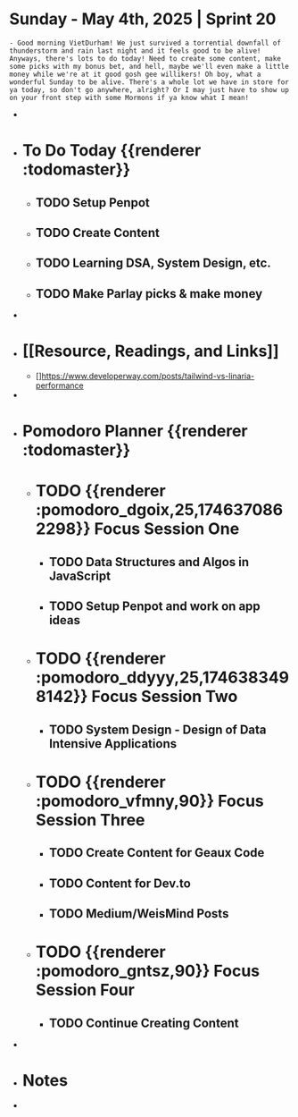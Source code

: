 # Sunday - May 4th, 2025 | Sprint 20
	- Good morning VietDurham! We just survived a torrential downfall of thunderstorm and rain last night and it feels good to be alive! Anyways, there's lots to do today! Need to create some content, make some picks with my bonus bet, and hell, maybe we'll even make a little money while we're at it good gosh gee willikers! Oh boy, what a wonderful Sunday to be alive. There's a whole lot we have in store for ya today, so don't go anywhere, alright? Or I may just have to show up on your front step with some Mormons if ya know what I mean!
-
- # To Do Today {{renderer :todomaster}}
	- ## TODO Setup Penpot
	- ## TODO Create Content
	- ## TODO Learning DSA, System Design, etc.
	- ## TODO Make Parlay picks & make money
-
- # [[Resource, Readings, and Links]]
	- []https://www.developerway.com/posts/tailwind-vs-linaria-performance
-
- # Pomodoro Planner {{renderer :todomaster}}
	- # TODO {{renderer :pomodoro_dgoix,25,1746370862298}} Focus Session One
		- ## TODO Data Structures and Algos in JavaScript
		- ## TODO Setup Penpot and work on app ideas
	- # TODO {{renderer :pomodoro_ddyyy,25,1746383498142}} Focus Session Two
		- ## TODO System Design - Design of Data Intensive Applications
	- # TODO {{renderer :pomodoro_vfmny,90}} Focus Session Three
		- ## TODO Create Content for Geaux Code
		- ## TODO Content for Dev.to
		- ## TODO Medium/WeisMind Posts
	- # TODO {{renderer :pomodoro_gntsz,90}} Focus Session Four
		- ## TODO Continue Creating Content
-
- # Notes
-